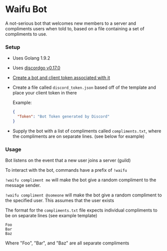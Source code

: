 Waifu Bot
==========

A not-serious bot that welcomes new members to a server and compliments users when told to, 
based on a file containing a set of compliments to use.

### Setup
- Uses Golang 1.9.2
- Uses [discordgo v0.17.0](https://github.com/bwmarrin/discordgo)
- [Create a bot and client token associated with it](https://github.com/reactiflux/discord-irc/wiki/Creating-a-discord-bot-&-getting-a-token)
- Create a file called `discord_token.json` based off of the template and place your client token in there

    Example:
    
    ```json
    {
      "Token": "Bot Token generated by Discord"
    }
    
    ```
- Supply the bot with a list of compliments called `compliments.txt`, where the compliments are on separate lines.
(see below for example)

### Usage

Bot listens on the event that a new user joins a server (guild)

To interact with the bot, commands have a prefix of `!waifu`

`!waifu compliment me` will make the bot give a random compliment to the message sender.

`!waifu compliment @someone` will make the bot give a random compliment to the specified user. This assumes that the user exists

The format for the `compliments.txt` file expects individual compliments to be on separate lines (see example template)
```text
Foo
Bar
Baz
```
Where "Foo", "Bar", and "Baz" are all separate compliments

